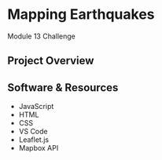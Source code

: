 # Mapping Earthquakes
Module 13 Challenge

## Project Overview

## Software & Resources
- JavaScript
- HTML
- CSS
- VS Code
- Leaflet.js
- Mapbox API
